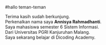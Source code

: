 #hallo teman-teman 

Terima kasih sudah berkunjung.\
Perkenalkan nama saya **Annisya Rahmadhanti**.\
Saya mahasiswa semester 6 Sistem Informasi.\
Dari Universitas PGRI Kanjuruhan Malang.\
Saya sekarang belajar di Dicoding Academy.
